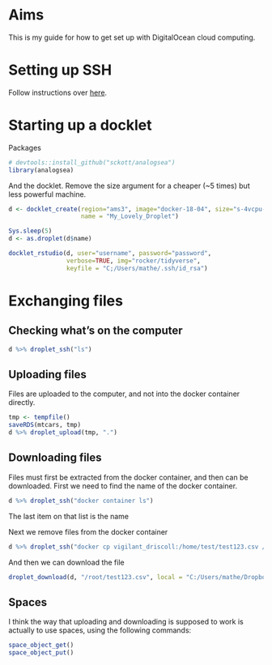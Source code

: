 # Aims

This is my guide for how to get set up with DigitalOcean cloud
computing.

# Setting up SSH

Follow instructions over
[here](https://help.github.com/en/github/authenticating-to-github/generating-a-new-ssh-key-and-adding-it-to-the-ssh-agent).

# Starting up a docklet

Packages

``` r
# devtools::install_github("sckott/analogsea")
library(analogsea)
```

And the docklet. Remove the size argument for a cheaper (\~5 times) but
less powerful machine.

``` r
d <- docklet_create(region="ams3", image="docker-18-04", size="s-4vcpu-8gb",
                    name = "My_Lovely_Droplet")

Sys.sleep(5)
d <- as.droplet(d$name)

docklet_rstudio(d, user="username", password="password", 
                verbose=TRUE, img="rocker/tidyverse", 
                keyfile = "C;/Users/mathe/.ssh/id_rsa")
```

# Exchanging files

## Checking what’s on the computer

``` r
d %>% droplet_ssh("ls")
```

## Uploading files

Files are uploaded to the computer, and not into the docker container
directly.

``` r
tmp <- tempfile()
saveRDS(mtcars, tmp)
d %>% droplet_upload(tmp, ".")
```

## Downloading files

Files must first be extracted from the docker container, and then can be
downloaded. First we need to find the name of the docker container.

``` r
d %>% droplet_ssh("docker container ls")
```

The last item on that list is the name

Next we remove files from the docker container

``` r
d %>% droplet_ssh("docker cp vigilant_driscoll:/home/test/test123.csv /root/test123.csv")
```

And then we can download the file

``` r
droplet_download(d, "/root/test123.csv", local = "C:/Users/mathe/Dropbox")
```

## Spaces

I think the way that uploading and downloading is supposed to work is
actually to use spaces, using the following commands:

``` r
space_object_get()
space_object_put()
```
